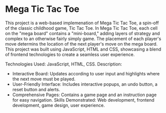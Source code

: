 # Mega Tic Tac Toe

This project is a web-based implemenation of Mega Tic Tac Toe, a spin-off of the classic childhood game, Tic Tac Toe. In Mega Tic Tac Toe, each cell on the "mega board" contains a "mini-board," adding layers of strategy and complex to an otherwise fairly simply game. The placement of each player's move determins the location of the next player's move on the mega board. This project was built using JavaScript, HTML and CSS, showcasing a blend of frontend technologies to create a seamless user experience.

Technologies Used: JavaScript, HTML, CSS.
Description:
- Interactive Board: Updates according to user input and highlights where the next move must be played.
- User-Friendly Interface: Includes interactive popups, an undo button, a reset button and alerts.
- Comprehensive Pages: Contains a game page and an instruction page for easy navigation.
Skills Demonstrated: Web development, frontend development, game design, user experience.
